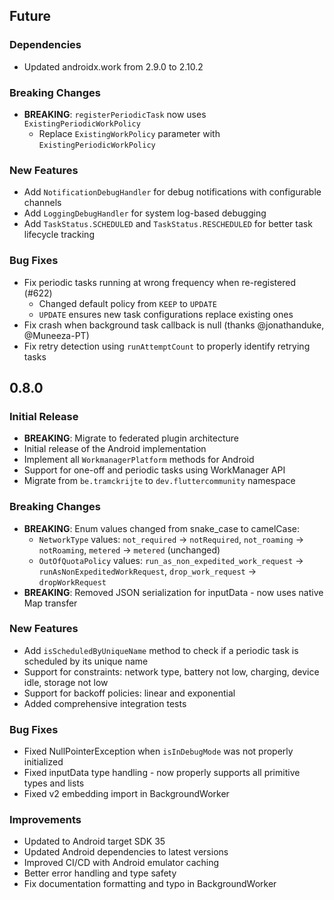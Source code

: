 ## Future

### Dependencies
* Updated androidx.work from 2.9.0 to 2.10.2

### Breaking Changes
* **BREAKING**: `registerPeriodicTask` now uses `ExistingPeriodicWorkPolicy`
  * Replace `ExistingWorkPolicy` parameter with `ExistingPeriodicWorkPolicy`

### New Features
* Add `NotificationDebugHandler` for debug notifications with configurable channels
* Add `LoggingDebugHandler` for system log-based debugging
* Add `TaskStatus.SCHEDULED` and `TaskStatus.RESCHEDULED` for better task lifecycle tracking

### Bug Fixes
* Fix periodic tasks running at wrong frequency when re-registered (#622)
  * Changed default policy from `KEEP` to `UPDATE`
  * `UPDATE` ensures new task configurations replace existing ones
* Fix crash when background task callback is null (thanks @jonathanduke, @Muneeza-PT)
* Fix retry detection using `runAttemptCount` to properly identify retrying tasks

## 0.8.0

### Initial Release
* **BREAKING**: Migrate to federated plugin architecture
* Initial release of the Android implementation
* Implement all `WorkmanagerPlatform` methods for Android
* Support for one-off and periodic tasks using WorkManager API
* Migrate from `be.tramckrijte` to `dev.fluttercommunity` namespace

### Breaking Changes
* **BREAKING**: Enum values changed from snake_case to camelCase:
  * `NetworkType` values: `not_required` → `notRequired`, `not_roaming` → `notRoaming`, `metered` → `metered` (unchanged)
  * `OutOfQuotaPolicy` values: `run_as_non_expedited_work_request` → `runAsNonExpeditedWorkRequest`, `drop_work_request` → `dropWorkRequest`
* **BREAKING**: Removed JSON serialization for inputData - now uses native Map transfer

### New Features
* Add `isScheduledByUniqueName` method to check if a periodic task is scheduled by its unique name
* Support for constraints: network type, battery not low, charging, device idle, storage not low
* Support for backoff policies: linear and exponential
* Added comprehensive integration tests

### Bug Fixes
* Fixed NullPointerException when `isInDebugMode` was not properly initialized
* Fixed inputData type handling - now properly supports all primitive types and lists
* Fixed v2 embedding import in BackgroundWorker

### Improvements
* Updated to Android target SDK 35
* Updated Android dependencies to latest versions
* Improved CI/CD with Android emulator caching
* Better error handling and type safety
* Fix documentation formatting and typo in BackgroundWorker